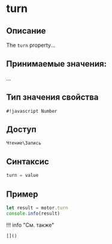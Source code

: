 # turn

## Описание
The `turn` property...

## Принимаемые значения:
...

## Тип значения свойства
`#!javascript Number`

## Доступ
`Чтение\Запись`

## Синтаксис
```javascript
turn = value
```

## Пример
```javascript linenums="1"
let result = motor.turn
console.info(result)
```

!!! info "См. также"

    []()

